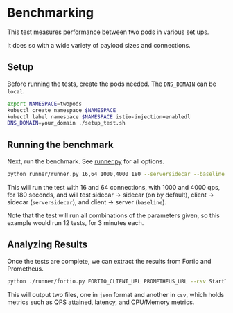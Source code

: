# Benchmarking

This test measures performance between two pods in various set ups.

It does so with a wide variety of payload sizes and connections.

## Setup

Before running the tests, create the pods needed. The `DNS_DOMAIN` can be `local`.

```bash
export NAMESPACE=twopods
kubectl create namespace $NAMESPACE
kubectl label namespace $NAMESPACE istio-injection=enabledl
DNS_DOMAIN=your_domain ./setup_test.sh
```

## Running the benchmark

Next, run the benchmark. See [runner.py](./runner/runner.py) for all options.

```bash
python runner/runner.py 16,64 1000,4000 180 --serversidecar --baseline
```

This will run the test with 16 and 64 connections, with 1000 and 4000 qps, for 180 seconds, and will test sidecar -> sidecar (on by default), client -> sidecar (`serversidecar`), and client -> server (`baseline`).

Note that the test will run all combinations of the parameters given, so this example would run 12 tests, for 3 minutes each.

## Analyzing Results

Once the tests are complete, we can extract the results from Fortio and Prometheus.

```bash
python ./runner/fortio.py FORTIO_CLIENT_URL PROMETHEUS_URL --csv StartTime,ActualDuration,Labels,NumThreads,ActualQPS,p50,p99,cpu_mili_avg_telemetry_mixer,cpu_mili_max_telemetry_mixer,mem_MB_max_telemetry_mixer,cpu_mili_avg_fortioserver_deployment_proxy,cpu_mili_max_fortioserver_deployment_proxy,mem_MB_max_fortioserver_deployment_proxy,cpu_mili_avg_ingressgateway_proxy,cpu_mili_max_ingressgateway_proxy,mem_MB_max_ingressgateway_proxy
```

This will output two files, one in `json` format and another in `csv`, which holds metrics such as QPS attained, latency, and CPU/Memory metrics.
